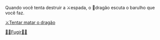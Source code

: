 Quando você tenta destruir a ⚔️espada, o 🐉dragão escuta o barulho que você faz.

[⚔️Tentar matar o dragão](2-1C.md)

[🏃‍♀️Fugir🏃‍♂️](3-1.md)

